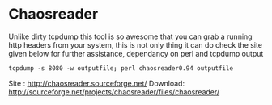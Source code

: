 # Chaosreader
Unlike dirty tcpdump this tool is so awesome that you can grab a running http headers from your system, this is not only thing it can do check the site given below for further assistance, dependancy on perl and tcpdump output

```
tcpdump -s 8080 -w outputfile; perl chaosreader0.94 outputfile
```

Site : http://chaosreader.sourceforge.net/
Download: http://sourceforge.net/projects/chaosreader/files/chaosreader/

